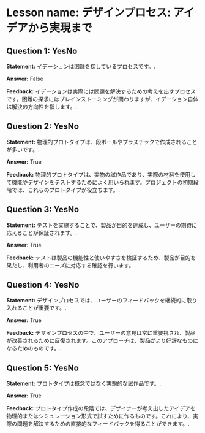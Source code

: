 # Lesson name: デザインプロセス: アイデアから実現まで

## Question 1: YesNo

**Statement:** イデーションは困難を探しているプロセスです。.

**Answer:** False

**Feedback:**
イデーションは実際には問題を解決するための考えを出すプロセスです。困難の探求にはブレインストーミングが関わりますが、イデーション自体は解決の方向性を指します。.


## Question 2: YesNo

**Statement:** 物理的プロトタイプは、段ボールやプラスチックで作成されることが多いです。.

**Answer:** True

**Feedback:**
物理的プロトタイプは、実物の試作品であり、実際の材料を使用して機能やデザインをテストするためによく用いられます。プロジェクトの初期段階では、これらのプロトタイプが役立ちます。.


## Question 3: YesNo

**Statement:** テストを実施することで、製品が目的を達成し、ユーザーの期待に応えることが保証されます。.

**Answer:** True

**Feedback:**
テストは製品の機能性と使いやすさを検証するため、製品が目的を果たし、利用者のニーズに対応する確認を行います。.


## Question 4: YesNo

**Statement:** デザインプロセスでは、ユーザーのフィードバックを継続的に取り入れることが重要です。.

**Answer:** True

**Feedback:**
デザインプロセスの中で、ユーザーの意見は常に重要視され、製品が改善されるために反復されます。このアプローチは、製品がより好評なものになるためのものです。.


## Question 5: YesNo

**Statement:** プロトタイプは概念ではなく実験的な試作品です。.

**Answer:** True

**Feedback:**
プロトタイプ作成の段階では、デザイナーが考え出したアイデアを物理的またはシミュレーション形式で試すために作るものです。これにより、実際の問題を解決するための直接的なフィードバックを得ることができます。.


